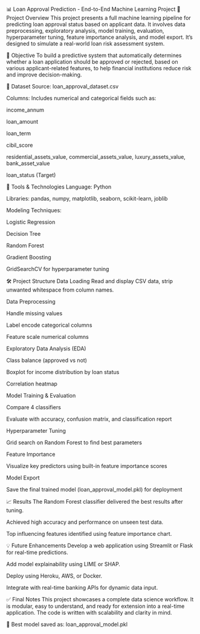 📊 Loan Approval Prediction - End-to-End Machine Learning Project
📝 Project Overview
This project presents a full machine learning pipeline for predicting loan approval status based on applicant data. It involves data preprocessing, exploratory analysis, model training, evaluation, hyperparameter tuning, feature importance analysis, and model export. It’s designed to simulate a real-world loan risk assessment system.

🚀 Objective
To build a predictive system that automatically determines whether a loan application should be approved or rejected, based on various applicant-related features, to help financial institutions reduce risk and improve decision-making.

📁 Dataset
Source: loan_approval_dataset.csv

Columns: Includes numerical and categorical fields such as:

income_annum

loan_amount

loan_term

cibil_score

residential_assets_value, commercial_assets_value, luxury_assets_value, bank_asset_value

loan_status (Target)

🧰 Tools & Technologies
Language: Python

Libraries: pandas, numpy, matplotlib, seaborn, scikit-learn, joblib

Modeling Techniques:

Logistic Regression

Decision Tree

Random Forest

Gradient Boosting

GridSearchCV for hyperparameter tuning

🛠️ Project Structure
Data Loading
Read and display CSV data, strip unwanted whitespace from column names.

Data Preprocessing

Handle missing values

Label encode categorical columns

Feature scale numerical columns

Exploratory Data Analysis (EDA)

Class balance (approved vs not)

Boxplot for income distribution by loan status

Correlation heatmap

Model Training & Evaluation

Compare 4 classifiers

Evaluate with accuracy, confusion matrix, and classification report

Hyperparameter Tuning

Grid search on Random Forest to find best parameters

Feature Importance

Visualize key predictors using built-in feature importance scores

Model Export

Save the final trained model (loan_approval_model.pkl) for deployment

📈 Results
The Random Forest classifier delivered the best results after tuning.

Achieved high accuracy and performance on unseen test data.

Top influencing features identified using feature importance chart.

💡 Future Enhancements
Develop a web application using Streamlit or Flask for real-time predictions.

Add model explainability using LIME or SHAP.

Deploy using Heroku, AWS, or Docker.

Integrate with real-time banking APIs for dynamic data input.

✅ Final Notes
This project showcases a complete data science workflow. It is modular, easy to understand, and ready for extension into a real-time application. The code is written with scalability and clarity in mind.

🔐 Best model saved as: loan_approval_model.pkl
